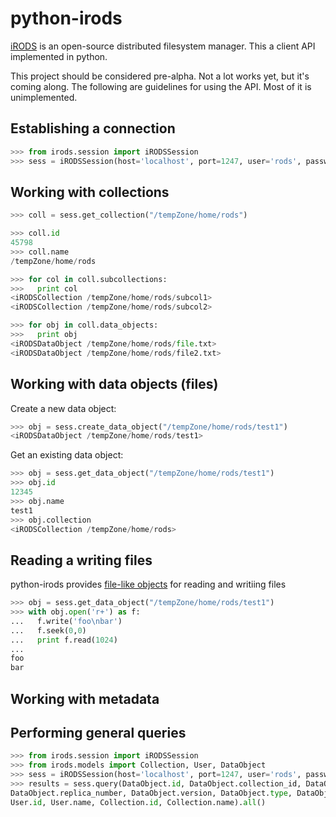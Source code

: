 python-irods
============

[iRODS](https://www.irods.org) is an open-source distributed filesystem manager.  This a client API implemented in python.

This project should be considered pre-alpha. Not a lot works yet, but it's coming along. The following are guidelines for using the API.  Most of it is unimplemented.

Establishing a connection
-------------------------
```python
>>> from irods.session import iRODSSession
>>> sess = iRODSSession(host='localhost', port=1247, user='rods', password='rods', zone='tempZone')
```
    
Working with collections
------------------------
```python
>>> coll = sess.get_collection("/tempZone/home/rods")

>>> coll.id
45798
>>> coll.name
/tempZone/home/rods

>>> for col in coll.subcollections:
>>>   print col
<iRODSCollection /tempZone/home/rods/subcol1>
<iRODSCollection /tempZone/home/rods/subcol2>

>>> for obj in coll.data_objects:
>>>   print obj
<iRODSDataObject /tempZone/home/rods/file.txt>
<iRODSDataObject /tempZone/home/rods/file2.txt>
```
    
Working with data objects (files)
---------------------------------
Create a new data object:
```python
>>> obj = sess.create_data_object("/tempZone/home/rods/test1")
<iRODSDataObject /tempZone/home/rods/test1>
```

Get an existing data object:
```python
>>> obj = sess.get_data_object("/tempZone/home/rods/test1")
>>> obj.id
12345
>>> obj.name
test1
>>> obj.collection
<iRODSCollection /tempZone/home/rods>
```

Reading a writing files
-----------------------
python-irods provides [file-like objects](http://docs.python.org/2/library/stdtypes.html#file-objects) for reading and writiing files
```python
>>> obj = sess.get_data_object("/tempZone/home/rods/test1")
>>> with obj.open('r+') as f:
...   f.write('foo\nbar')
...   f.seek(0,0)
...   print f.read(1024)
...
foo
bar
```
    
Working with metadata
---------------------

Performing general queries
--------------------------
```python
>>> from irods.session import iRODSSession
>>> from irods.models import Collection, User, DataObject
>>> sess = iRODSSession(host='localhost', port=1247, user='rods', password='rods', zone='tempZone')
>>> results = sess.query(DataObject.id, DataObject.collection_id, DataObject.name, \
DataObject.replica_number, DataObject.version, DataObject.type, DataObject.size, \
User.id, User.name, Collection.id, Collection.name).all()
```
